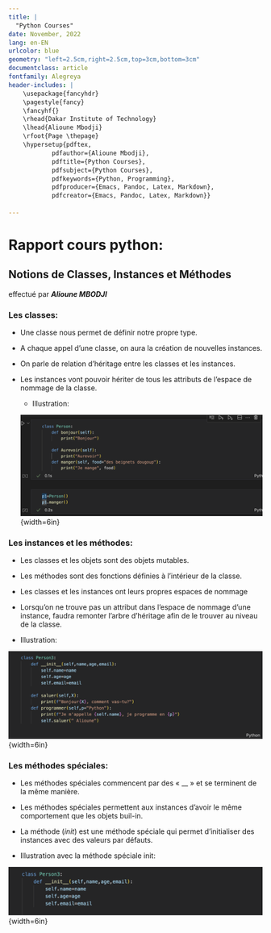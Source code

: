 ```yaml
---
title: |
  "Python Courses"
date: November, 2022
lang: en-EN
urlcolor: blue
geometry: "left=2.5cm,right=2.5cm,top=3cm,bottom=3cm"
documentclass: article
fontfamily: Alegreya
header-includes: |
    \usepackage{fancyhdr}
    \pagestyle{fancy}
    \fancyhf{}
    \rhead{Dakar Institute of Technology}
    \lhead{Alioune Mbodji}
    \rfoot{Page \thepage}
    \hypersetup{pdftex,
            pdfauthor={Alioune Mbodji},
            pdftitle={Python Courses},
            pdfsubject={Python Courses},
            pdfkeywords={Python, Programming},
            pdfproducer={Emacs, Pandoc, Latex, Markdown},
            pdfcreator={Emacs, Pandoc, Latex, Markdown}}
    
---
```

# Rapport cours python: 
## Notions de Classes, Instances et Méthodes
effectué par ***Alioune MBODJI***

### Les classes:

- Une classe nous permet de définir notre propre type.
- A chaque appel d’une classe, on aura la création de nouvelles instances.
- On parle de relation d’héritage entre les classes et les instances.
- Les instances vont pouvoir hériter de tous les attributs de l’espace de nommage de la classe.

  - Illustration:

  ![](./img/img_class.png){width=6in} 

### Les instances et les méthodes:

- Les classes et les objets sont des objets mutables.
- Les méthodes sont des fonctions définies à l’intérieur de la classe.
- Les classes et les instances ont leurs propres espaces de nommage
- Lorsqu’on ne trouve pas un attribut dans l’espace de nommage d’une instance, faudra remonter l’arbre d’héritage afin de le trouver au niveau de la classe. 
 
 - Illustration:

 ![](./img/img_inst.png){width=6in}


### Les méthodes spéciales:

- Les méthodes spéciales commencent par des « __ »  et se terminent de la même manière.
- Les méthodes spéciales permettent aux instances d’avoir le même comportement que les objets buil-in. 
- La méthode (_init_) est une méthode spéciale qui permet d’initialiser des instances avec des valeurs par défauts. 

 - Illustration avec la méthode spéciale init: 

 ![](./img/img_init.png){width=6in}





